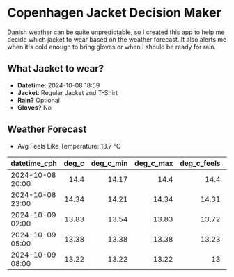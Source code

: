 
# Copenhagen Jacket Decision Maker

Danish weather can be quite unpredictable, so I created this app to help me decide which jacket to wear based on the weather forecast. 
It also alerts me when it's cold enough to bring gloves or when I should be ready for rain.

## What Jacket to wear?

- **Datetime**: 2024-10-08 18:59
- **Jacket**: Regular Jacket and T-Shirt
- **Rain?** Optional
- **Gloves?** No

## Weather Forecast
- Avg Feels Like Temperature: 13.7 °C

| datetime_cph     |   deg_c |   deg_c_min |   deg_c_max |   deg_c_feels | weather   | wind   | rain   |
|:-----------------|--------:|------------:|------------:|--------------:|:----------|:-------|:-------|
| 2024-10-08 20:00 |   14.4  |       14.17 |       14.4  |         14.4  | Rain      | Low    | Low    |
| 2024-10-08 23:00 |   14.34 |       14.21 |       14.34 |         14.31 | Rain      | Low    | Low    |
| 2024-10-09 02:00 |   13.83 |       13.54 |       13.83 |         13.72 | Clouds    | Low    | None   |
| 2024-10-09 05:00 |   13.38 |       13.38 |       13.38 |         13.23 | Clouds    | Low    | None   |
| 2024-10-09 08:00 |   13.22 |       13.22 |       13.22 |         13    | Clouds    | Low    | None   |
        